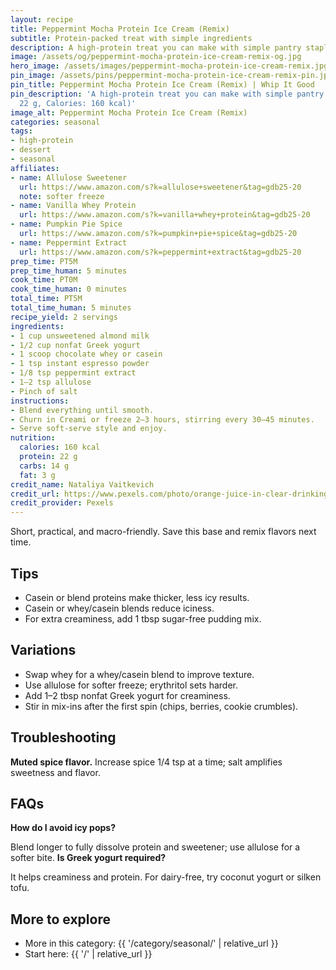 ```yaml
---
layout: recipe
title: Peppermint Mocha Protein Ice Cream (Remix)
subtitle: Protein-packed treat with simple ingredients
description: A high-protein treat you can make with simple pantry staples.
image: /assets/og/peppermint-mocha-protein-ice-cream-remix-og.jpg
hero_image: /assets/images/peppermint-mocha-protein-ice-cream-remix.jpg
pin_image: /assets/pins/peppermint-mocha-protein-ice-cream-remix-pin.jpg
pin_title: Peppermint Mocha Protein Ice Cream (Remix) | Whip It Good
pin_description: 'A high-protein treat you can make with simple pantry staples. (Protein:
  22 g, Calories: 160 kcal)'
image_alt: Peppermint Mocha Protein Ice Cream (Remix)
categories: seasonal
tags:
- high-protein
- dessert
- seasonal
affiliates:
- name: Allulose Sweetener
  url: https://www.amazon.com/s?k=allulose+sweetener&tag=gdb25-20
  note: softer freeze
- name: Vanilla Whey Protein
  url: https://www.amazon.com/s?k=vanilla+whey+protein&tag=gdb25-20
- name: Pumpkin Pie Spice
  url: https://www.amazon.com/s?k=pumpkin+pie+spice&tag=gdb25-20
- name: Peppermint Extract
  url: https://www.amazon.com/s?k=peppermint+extract&tag=gdb25-20
prep_time: PT5M
prep_time_human: 5 minutes
cook_time: PT0M
cook_time_human: 0 minutes
total_time: PT5M
total_time_human: 5 minutes
recipe_yield: 2 servings
ingredients:
- 1 cup unsweetened almond milk
- 1/2 cup nonfat Greek yogurt
- 1 scoop chocolate whey or casein
- 1 tsp instant espresso powder
- 1/8 tsp peppermint extract
- 1–2 tsp allulose
- Pinch of salt
instructions:
- Blend everything until smooth.
- Churn in Creami or freeze 2–3 hours, stirring every 30–45 minutes.
- Serve soft-serve style and enjoy.
nutrition:
  calories: 160 kcal
  protein: 22 g
  carbs: 14 g
  fat: 3 g
credit_name: Nataliya Vaitkevich
credit_url: https://www.pexels.com/photo/orange-juice-in-clear-drinking-glass-beside-white-garlic-5377559/
credit_provider: Pexels
---
```

Short, practical, and macro-friendly. Save this base and remix flavors next time.

## Tips
- Casein or blend proteins make thicker, less icy results.
- Casein or whey/casein blends reduce iciness.
- For extra creaminess, add 1 tbsp sugar-free pudding mix.

## Variations
- Swap whey for a whey/casein blend to improve texture.
- Use allulose for softer freeze; erythritol sets harder.
- Add 1–2 tbsp nonfat Greek yogurt for creaminess.
- Stir in mix-ins after the first spin (chips, berries, cookie crumbles).

## Troubleshooting
**Muted spice flavor.** Increase spice 1/4 tsp at a time; salt amplifies sweetness and flavor.

## FAQs
**How do I avoid icy pops?**

Blend longer to fully dissolve protein and sweetener; use allulose for a softer bite.
**Is Greek yogurt required?**

It helps creaminess and protein. For dairy-free, try coconut yogurt or silken tofu.

## More to explore
- More in this category: {{ '/category/seasonal/' | relative_url }}
- Start here: {{ '/' | relative_url }}
